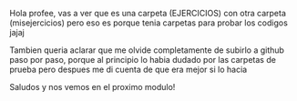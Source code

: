 Hola profee, vas a ver que es una carpeta (EJERCICIOS) con otra carpeta (misejercicios) pero eso es porque tenia carpetas para probar los codigos jajaj

Tambien queria aclarar que me olvide completamente de subirlo a github paso por paso, porque al principio lo habia dudado por las carpetas de prueba pero despues me di cuenta de que era mejor si lo hacia

Saludos y nos vemos en el proximo modulo!
